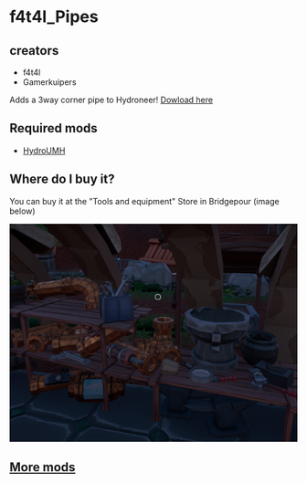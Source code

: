 # f4t4l_Pipes

## creators

- f4t4l
- Gamerkuipers

Adds a 3way corner pipe to Hydroneer! [Dowload here](https://github.com/Gamerkuipers/Hydroneer-Modding/raw/main/f4t4l_Pipes/500-f4t4l_Pipes_P.pak)

## Required mods

- [HydroUMH](https://github.com/RHlNO/HydroneerModding/raw/main/Release%20Mods/501-HydroUMH_P.pak)

## Where do I buy it?

You can buy it at the "Tools and equipment" Store in Bridgepour (image below)

![3WayPipe](./img/3WayCornerPipe-Store.png)

## [More mods](../../../)
